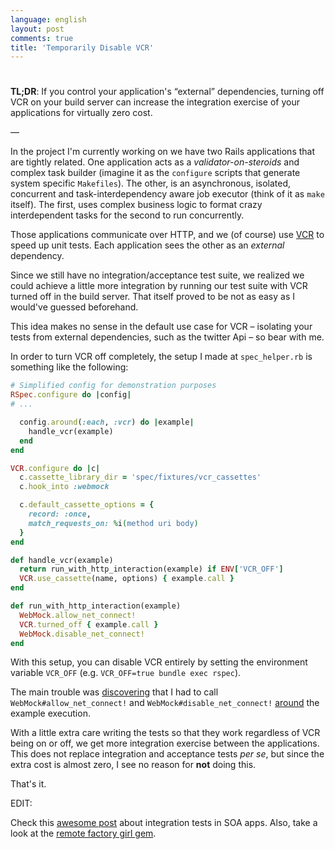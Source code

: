 ```yaml
---
language: english
layout: post
comments: true
title: 'Temporarily Disable VCR'
---
```


# <p hidden>Temporarily Disable VCR<p hidden>

**TL;DR**: If you control your application's “external” dependencies, turning
off VCR on your build server can increase the integration exercise of your
applications for virtually zero cost.

&#x2014;

In the project I'm currently working on we have two Rails applications that
are tightly related. One application acts as a *validator-on-steroids* and
complex task builder (imagine it as the `configure` scripts that generate
system specific `Makefiles`). The other, is an asynchronous, isolated,
concurrent and task-interdependency aware job executor (think of it as `make`
itself). The first, uses complex business logic to format crazy interdependent
tasks for the second to run concurrently.

Those applications communicate over HTTP, and we (of course) use [VCR](https://github.com/vcr/vcr) to speed
up unit tests. Each application sees the other as an *external* dependency.

Since we still have no integration/acceptance test suite, we realized we could
achieve a little more integration by running our test suite with VCR
turned off in the build server. That itself proved to be not as easy as I
would've guessed beforehand.

This idea makes no sense in the default use case for VCR &#x2013; isolating your
tests from external dependencies, such as the twitter Api &#x2013; so bear with me.

In order to turn VCR off completely, the setup I made at `spec_helper.rb` is
something like the following:

```ruby
# Simplified config for demonstration purposes
RSpec.configure do |config|
# ...

  config.around(:each, :vcr) do |example|
    handle_vcr(example)
  end
end

VCR.configure do |c|
  c.cassette_library_dir = 'spec/fixtures/vcr_cassettes'
  c.hook_into :webmock

  c.default_cassette_options = {
    record: :once,
    match_requests_on: %i(method uri body)
  }
end

def handle_vcr(example)
  return run_with_http_interaction(example) if ENV['VCR_OFF']
  VCR.use_cassette(name, options) { example.call }
end

def run_with_http_interaction(example)
  WebMock.allow_net_connect!
  VCR.turned_off { example.call }
  WebMock.disable_net_connect!
end
```

With this setup, you can disable VCR entirely by setting the environment
variable `VCR_OFF` (e.g. `VCR_OFF=true bundle exec rspec`).

The main trouble was [discovering](https://github.com/vcr/vcr/issues/181) that I had to call
`WebMock#allow_net_connect!` and `WebMock#disable_net_connect!` [around](https://github.com/vcr/vcr/issues/427) the
example execution.

With a little extra care writing the tests so that they work regardless of VCR
being on or off, we get more integration exercise between the applications.
This does not replace integration and acceptance tests *per se*, but since the
extra cost is almost zero, I see no reason for **not** doing this.

That's it.

EDIT:

Check this [awesome post](http://www.bignerdranch.com/blog/testing-rails-service-oriented-architecture/) about integration tests in SOA apps. Also, take a look
at the [remote factory girl gem](https://github.com/tdouce/remote_factory_girl).
